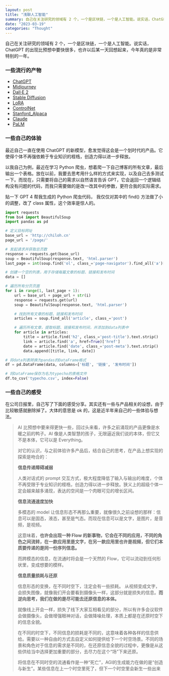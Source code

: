 ```yaml
---
layout: post
title: "浅聊人工智能"
summary: 自己在关注研究的领域有 2 个，一个是区块链，一个是人工智能。说实话，ChatGPT 的出现比预想中要快很多，也许以后某一天回想起来，今年真的是非常特别的一年。
date: "2023-03-19"
categories: "Thought"
---
```


自己在关注研究的领域有 2 个，一个是区块链，一个是人工智能。说实话，ChatGPT 的出现比预想中要快很多，也许以后某一天回想起来，今年真的是非常特别的一年。

### 一些流行的产物

- [ChatGPT](https://chat.openai.com)
- [Midjourney](https://www.midjourney.com)
- [Dall·E 2](https://openai.com/product/dall-e-2)
- [Stable Diffusion](https://github.com/CompVis/stable-diffusion)
- [LoRA](https://github.com/microsoft/LoRA)
- [ControlNet](https://github.com/lllyasviel/ControlNet)
- [Stanford\_Alpaca](https://github.com/tatsu-lab/stanford_alpaca)
- [Claude](https://www.anthropic.com/product)
- [PaLM](https://ai.googleblog.com/2023/03/palm-e-embodied-multimodal-language.html)

### 一些自己的体验

最近自己一直在使用 ChatGPT 的新模型，愈发觉得这会是一个划时代的产品。它使得个体不再强依赖于专业知识的桎梏，创造力得以进一步释放。

以我自己为例，最近在学习 Python 爬虫，想着爬一下自己博客的所有文章，最后输出一个表格。放在以前，我要去思考用什么样的方式来实现，以及自己去多测试一下。而现在，只需要将自己的需求以自然语言告诉 GPT，它会返回一个逻辑结构没有问题的代码，而我只需要做的是改一改其中的参数，更符合我的实际需求。

贴一下 GPT 4 帮我生成的 Python 爬虫代码， 我仅仅对其中的 find() 方法做了小的调整，改了 class 属性，这个效率是惊人的。

```python
import requests
from bs4 import BeautifulSoup
import pandas as pd

# 定义目标网址
base_url = 'http://chiloh.cn'
page_url = '/page/'

# 发起请求并获取总页数
response = requests.get(base_url)
soup = BeautifulSoup(response.text, 'html.parser')
last_page = int(soup.find('ol', class_='page-navigator').find_all('a')[-2].text.strip())

# 创建一个空的列表，用于存储每篇文章的标题、链接和发布时间
data = []

# 遍历所有分页页面
for i in range(1, last_page + 1):
    url = base_url + page_url + str(i)
    response = requests.get(url)
    soup = BeautifulSoup(response.text, 'html.parser')

    # 找到所有文章的标题、链接和发布时间
    articles = soup.find_all('article', class_='post')

    # 遍历所有文章，提取标题、链接和发布时间，并添加到data列表中
    for article in articles:
        title = article.find('h2', class_='post-title').text.strip()
        link = article.find('a', href=True)['href']
        date = article.find('date', class_='post-meta').text.strip()
        data.append([title, link, date])

# 将data列表转换为pandas的DataFrame格式
df = pd.DataFrame(data, columns=['标题', '链接', '发布时间'])

# 将DataFrame保存为名为typecho的表格文件
df.to_csv('typecho.csv', index=False)
```

### 一些自己的感受

在公司日报里，自己写了下面的感受分享。其实还有一些与产品相关的设想，由于比较敏感就删除掉了。大体的意思是 ok 的，这是近半年来自己的一些体验与想法。

> AI 比预想中要来得更快一些，回过头来看，许多之前涌现的产品更像是水暖之前的鸭子。AI 像是人类智慧的孩子，无限逼近我们说的本体，但它又不是本体，它可以是 Everything。
> 
> 对它的认识，与之前体验许多产品后，结合自己的思考，在产品上想实现的探索是吻合的：
> 
> **信息传递障碍减弱**
> 
> 人类对话式的 prompt 交互方式，极大程度降低了输入与输出的难度，个体不再受限于专业知识的桎梏，创造力得以进一步释放。狭义上的超级个体一定会越来越多涌现，表达的空间是一个肉眼可见的增长区间。
> 
> **信息流通速度加快**
> 
> 多模态的 model 让信息形态不再那么重要，就像很久之前设想的那样：信息可以是固态，液态，甚至是气态。而现在信息可以是文字，是图片，是音频，是视频。
> 
> 这意味着，**也许会出现一种 Flow 的新事物，它会在不同的应用，不同的角色之间流转，在一款应用里是文字，在另一款应用里也许是视频，但它们本质要传递的是同一份序列信息。**
> 
> 而跨模态的信息，在流通时将会是一个天然的 Flow，它可以流动到任何形状里，变成想要的模样。
> 
> **信息质量损耗与还原**
> 
> 信息形态的变换，在不同时空下，注定会有一些损耗。 从视频变成文字，会损失图像，就像我们开会要看到摄像头一样，这部分就是损失的信息。**而逆向思考，我们在做的是尽可能去还原信息的本体。**
> 
> 就像线上开会一样，损失了线下大家互相看见的部分，所以有许多会议软件会做摄像头，会做增强眼神对话，会做降噪处理，本质上都是在还原时空下的信息全貌。
> 
> 在不同的时空下，不同信息的损耗是不同的，这意味着各种各样的信息供给。需要以一种自由的方式去自定义如何提供给下一个时空场景。不同的场景和角色对于信息的需求是不同的，在还原信息全貌的过程中，更像是从这些供给当中选择更加重要的部分，去尽力在这个“场”下来还原。
> 
> 将信息在不同时空的流通看作是一种“死亡”，AGI的生成能力在做的是“创造与新生”。某些信息在上一个时空里死了，但下一个时空里会新生一些出来

